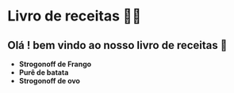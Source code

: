 # **Livro de receitas** :man_cook: 

## Olá  ! bem vindo ao nosso livro de receitas :wave: 

- **Strogonoff de Frango**
- **Purê de batata**
- **Strogonoff de ovo**
